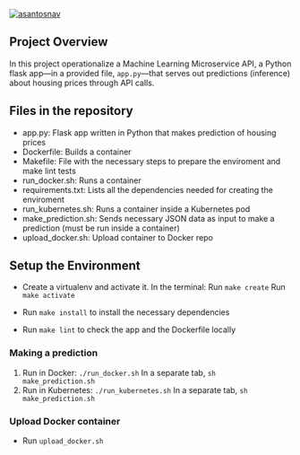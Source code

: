 [![asantosnav](https://circleci.com/gh/asantosnav/microservices.svg?style=svg)](https://github.com/asantosnav/microservices)

## Project Overview

In this project operationalize a Machine Learning Microservice API, a Python flask app—in a provided file, `app.py`—that serves out predictions (inference) about housing prices through API calls.


## Files in the repository

- app.py: Flask app written in Python that makes prediction of housing prices
- Dockerfile: Builds a container
- Makefile: File with the necessary steps to prepare the enviroment and make lint tests
- run_docker.sh: Runs a container
- requirements.txt: Lists all the dependencies needed for creating the enviroment
- run_kubernetes.sh: Runs a container inside a Kubernetes pod
- make_prediction.sh: Sends necessary JSON data as input to make a prediction (must be run inside a container)
- upload_docker.sh: Upload container to Docker repo



## Setup the Environment

* Create a virtualenv and activate it. In the terminal:
	Run `make create`
	Run `make activate`

* Run `make install` to install the necessary dependencies

* Run `make lint` to check the app and the Dockerfile locally

### Making a prediction

1. Run in Docker:  `./run_docker.sh`
	In a separate tab, `sh make_prediction.sh`
2. Run in Kubernetes:  `./run_kubernetes.sh`
	In a separate tab, `sh make_prediction.sh`



### Upload Docker container

* Run `upload_docker.sh`

